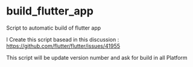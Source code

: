 # build_flutter_app
Script to automatic build of flutter app

I Create this script basead in this discussion :
https://github.com/flutter/flutter/issues/41955

This script will be update version number and ask for build in all Platform

